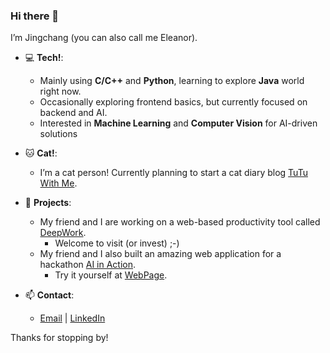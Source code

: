 ### Hi there 👋
I’m Jingchang (you can also call me Eleanor).

- 💻 **Tech!**: 
  - Mainly using **C/C++** and **Python**, learning to explore **Java** world right now.
  - Occasionally exploring frontend basics, but currently focused on backend and AI.
  - Interested in **Machine Learning** and **Computer Vision** for AI-driven solutions

- 🐱 **Cat!**: 
  - I’m a cat person! Currently planning to start a cat diary blog [TuTu With Me](https://tutuwith.me/).

- 🚀 **Projects**: 
  - My friend and I are working on a web-based productivity tool called [DeepWork](https://github.com/DeepWork2025).
    - Welcome to visit (or invest) ;-)
  - My friend and I also built an amazing web application for a hackathon [AI in Action](https://devpost.com/software/deeeep).
    - Try it yourself at [WebPage](https://toweel-frontend.web.app).

- 📫 **Contact**: 
  - [Email](mailto:huj1@tcd.ie) | [LinkedIn](https://www.linkedin.com/in/jingchang-hu/)

Thanks for stopping by!

